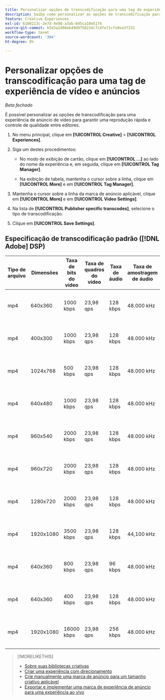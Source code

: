 ```yaml
---
title: Personalizar opções de transcodificação para uma tag de experiência de vídeo e anúncios
description: Saiba como personalizar as opções de transcodificação para uma tag de anúncio de vídeo.
feature: Creative Experiences
exl-id: 6100213c-2e7d-4e98-a3ab-045ca10e5174
source-git-commit: b5d3a2d88eb49d975823dc7c4fe71cfa9ea3f231
workflow-type: tm+mt
source-wordcount: '304'
ht-degree: 0%

---
```


# Personalizar opções de transcodificação para uma tag de experiência de vídeo e anúncios

*Beta fechado*

É possível personalizar as opções de transcodificação para uma experiência de anúncio de vídeo para garantir uma reprodução rápida e controle de qualidade entre editores.

1. No menu principal, clique em **[!UICONTROL Creative]** > **[!UICONTROL Experiences]**.

1. Siga um destes procedimentos:

   * No modo de exibição de cartão, clique em **[!UICONTROL ...]** ao lado do nome da experiência e, em seguida, clique em **[!UICONTROL Tag Manager]**.

   * Na exibição de tabela, mantenha o cursor sobre a linha, clique em **[!UICONTROL More]** e em **[!UICONTROL Tag Manager]**.

1. Mantenha o cursor sobre a linha da marca de anúncio aplicável, clique em **[!UICONTROL More]** e em **[!UICONTROL Video Settings]**.

1. Na lista de **[!UICONTROL Publisher specific transcodes]**, selecione o tipo de transcodificação.

1. Clique em **[!UICONTROL Save Settings]**.

## Especificação de transcodificação padrão ([!DNL Adobe] DSP)

| Tipo de arquivo | Dimensões | Taxa de bits do vídeo | Taxa de quadros do vídeo | Taxa de áudio | Taxa de amostragem de áudio | Nível de áudio |
|---|---|---|---|---|---|---|
| mp4 | 640x360 | 1000 kbps | 23,98 qps | 128 kbps | 48.000 kHz | 24 LKFS (+/- 2,0 dB) |
| mp4 | 400x300 | 1000 kbps | 23,98 qps | 128 kbps | 48.000 kHz | 24 LKFS (+/- 2,0 dB) |
| mp4 | 1024x768 | 500 kbps | 23,98 qps | 128 kbps | 48.000 kHz | 24 LKFS (+/- 2,0 dB) |
| mp4 | 640x480 | 1000 kbps | 23,98 qps | 128 kbps | 48.000 kHz | 24 LKFS (+/- 2,0 dB) |
| mp4 | 960x540 | 2000 kbps | 23,98 qps | 128 kbps | 48.000 kHz | 24 LKFS (+/- 2,0 dB) |
| mp4 | 960x720 | 2000 kbps | 23,98 qps | 128 kbps | 48.000 kHz | 24 LKFS (+/- 2,0 dB) |
| mp4 | 1280x720 | 2000 kbps | 23,98 qps | 128 kbps | 48.000 kHz | 24 LKFS (+/- 2,0 dB) |
| mp4 | 1920x1080 | 3500 kbps | 23,98 qps | 128 kbps | 44,100 kHz | 24 LKFS (+/- 2,0 dB) |
| mp4 | 640x360 | 800 kbps | 23,98 qps | 96 kbps | 48.000 kHz | 24 LKFS (+/- 2,0 dB) |
| mp4 | 640x360 | 400 kbps | 23,98 qps | 128 kbps | 48.000 kHz | 24 LKFS (+/- 2,0 dB) |
| mp4 | 1920x1080 | 16000 kbps | 23,98 qps | 256 kbps | 48.000 kHz | 24 LKFS (+/- 2,0 dB) |

>[!MORELIKETHIS]
>
>* [Sobre suas bibliotecas criativas](/help/creative/creative-libraries/creative-libraries-about.md)
>* [Criar uma experiência com direcionamento](/help/creative/experiences/experience-create-targeting.md)
>* [Crie manualmente uma marca de anúncio para um tamanho criativo aplicável](experience-tag-create-manually.md)
>* [Exportar e implementar uma marca de experiência de anúncio para uma experiência ao vivo](experience-tag-export.md)
